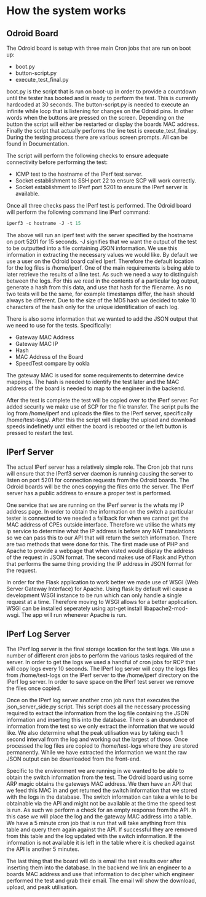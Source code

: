 # How the system works
## Odroid Board
The Odroid board is setup with three main Cron jobs that are run on boot up:
* boot.py
* button-script.py
* execute_test_final.py

boot.py is the script that is run on boot-up in order to provide a countdown until the tester has booted and is ready to perform the test. This is currently hardcoded at 30 seconds.
The button-script.py is needed to execute an infinite while loop that is listening for changes on the Odroid pins. In other words when the buttons are pressed on the screen.
Depending on the button the script will either be restarted or display the boards MAC address.
Finally the script that actually performs the line test is execute_test_final.py. During the testing process there are various screen prompts. All can be found in Documentation.

The script will perform the following checks to ensure adequate connectivity before performing the test:

* ICMP test to the hostname of the IPerf test server.
* Socket establishment to SSH port 22 to ensure SCP will work correctly.
* Socket establishment to IPerf port 5201 to ensure the IPerf server is available.

Once all three checks pass the IPerf test is performed. The Odroid board will perform the following command line IPerf command:
```Python
iperf3 -c hostname -J -t 15
```
The above will run an iperf test with the server specified by the hostname on port 5201 for 15 seconds. -J signifies that we want the output of the test to be outputted into a file containing JSON information. We use this information in extracting the necessary values we would like. By default we use a user on the Odroid board called Iperf. Therefore the default location for the log files is /home/iperf. One of the main requirements is being able to later retrieve the results of a line test. As such we need a way to distinguish between the logs. For this we read in the contents of a particular log output, generate a hash from this data, and use that
hash for the filename. As no two tests will be the same, for example timestamps differ, the hash should always be different. Due to the size of the MD5 hash we decided to take 10 characters of the hash only for the unique identification of each log.

There is also some information that we wanted to add the JSON output that we need to use for the tests. Specifically:

* Gateway MAC Address
* Gateway MAC IP
* Hash
* MAC Address of the Board
* SpeedTest compare by ookla

The gateway MAC is used for some requirements to determine device mappings. The hash is needed to identify the test later and the MAC address of the board is needed to map to the engineer in the backend.

After the test is complete the test will be copied over to the IPerf server. For added security we make use of SCP for the file transfer. The script pulls the log from /home/iperf and uploads the files to the IPerf server, specifically /home/test-logs/<hashed-filename>. After this the script will display the upload and download speeds indefinetly until either the board is rebooted or the left button is pressed to restart the test.
## IPerf Server
The actual IPerf server has a relatively simple role. The Cron job that runs will ensure that the IPerf3 server daemon is running causing the server to listen on port 5201 for connection requests from the Odroid boards. The Odroid boards will be the ones copying the files onto the server. The IPerf server has a public address to ensure a proper test is performed.

One service that we are running on the IPerf server is the whats my IP address page. In order to obtain the information on the switch a particular tester is connected to we needed a fallback for when we cannot get the MAC address of CPEs outside interface. Therefore we utilise the whats my ip service to determine what the IP address is before any NAT translations so we can pass this to our API that will return the switch information. There are two methods that were done for this. The first made use of PHP and Apache to provide a webpage that when visted would display the address of the request in JSON format. The second makes use of Flask and Python that performs the same thing providing the IP address in JSON format for the request.

In order for the Flask application to work better we made use of WSGI (Web Server Gateway Interface) for Apache. Using flask by default will cause a development WSGI instance to be run which can only handle a single request at a time. Therefore moving to WSGI allows for a better application. WSGI can be installed seperately using apt-get install libapache2-mod-wsgi. The app will run whenever Apache is run.

## IPerf Log Server
The IPerf log server is the final storage location for the test logs. We use a number of different cron jobs to perform the various tasks required of the server. In order to get the logs we used a handful of cron jobs for RCP that will copy logs every 10 seconds. The IPerf log server will copy the logs files from /home/test-logs on the IPerf server to the /home/iperf directory on the IPerf log server. In order to save space on the IPerf test server we remove the files once copied.

Once on the IPerf log server another cron job runs that executes the json_server_side.py script. This script does all the necessary processing required to extract the information from the log file containing the JSON information and inserting this into the database. There is an ubundunce of information from the test so we only extract the information that we would like. We also determine what the peak utilisation was by taking each 1 second interval from the log and working out the largest of those. Once processed the log files are copied to /home/test-logs where they are stored permanently. While we have extracted the information we want the raw JSON output can be downloaded from the front-end.

Specific to the environment we are running in we wanted to be able to obtain the switch information from the test. The Odroid board using some ARP magic obtains the gateways MAC address. We then have an API that we feed this MAC in and get returned the switch information that we stored with the logs in the database. The switch information can take a while to be obtainable via the API and might not be available at the time the speed test is run. As such we perform a check for an empty response from the API. In this case we will place the log and the gateway MAC address into a table. We have a 5 minute cron job that is run that will take anything from this table and query them again against the API. If successful they are removed from this table and the log updated with the switch information. If the information is not available it is left in the table where it is checked against the API is another 5 minutes.

The last thing that the board will do is email the test results over after inserting them into the database. In the backend we link an engineer to a boards MAC address and use that information to decipher which engineer performed the test and grab their email. The email will show the download, upload, and peak utilisation.
